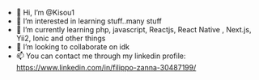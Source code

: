 - 👋 Hi, I’m @Kisou1
- 👀 I’m interested in learning stuff..many stuff 
- 🌱 I’m currently learning php, javascript, Reactjs, React Native , Next.js, Yii2, Ionic and other things
- 💞️ I’m looking to collaborate on idk
- 📫 You can contact me through my linkedin profile: https://www.linkedin.com/in/filippo-zanna-30487199/

<!---
Kisou1/Kisou1 is a ✨ special ✨ repository because its `README.md` (this file) appears on your GitHub profile.
You can click the Preview link to take a look at your changes.
--->
